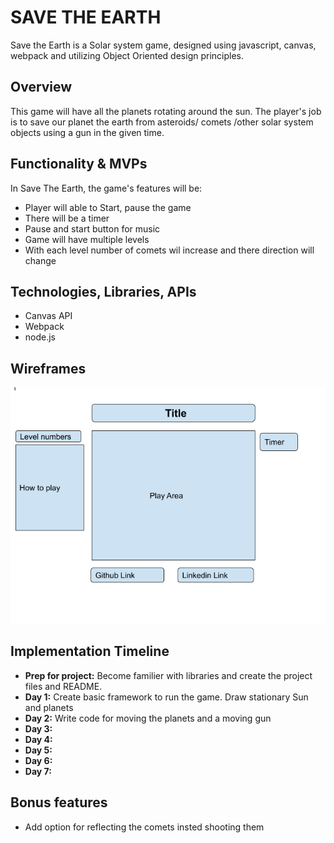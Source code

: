 
# SAVE THE EARTH

Save the Earth is a Solar system game, designed using javascript, canvas, webpack and utilizing Object Oriented design principles.

## Overview

This game will have all the planets rotating around the sun.
The player's job is to save our planet the earth from asteroids/ comets /other solar system objects using a gun in the given time.


## Functionality & MVPs

  In Save The Earth, the game's features will be:

  * Player will able to Start, pause the game
  * There will be a timer 
  * Pause and start button for music
  * Game will have multiple levels
  * With each level number of comets wil increase and there direction will change
  


## Technologies, Libraries, APIs
  * Canvas API
  * Webpack 
  * node.js

## Wireframes

<img src="./images/pro-wireframe.png">


## Implementation Timeline
  * **Prep for project:** Become familier with libraries and create the project files and README.
  * **Day 1:** Create basic framework to run the game. Draw stationary Sun and planets
  * **Day 2:**  Write code for moving the planets and a moving gun
  * **Day 3:** 
  * **Day 4:** 
  * **Day 5:** 
  * **Day 6:** 
  * **Day 7:** 

## Bonus features
  * Add option for reflecting the comets insted shooting them
